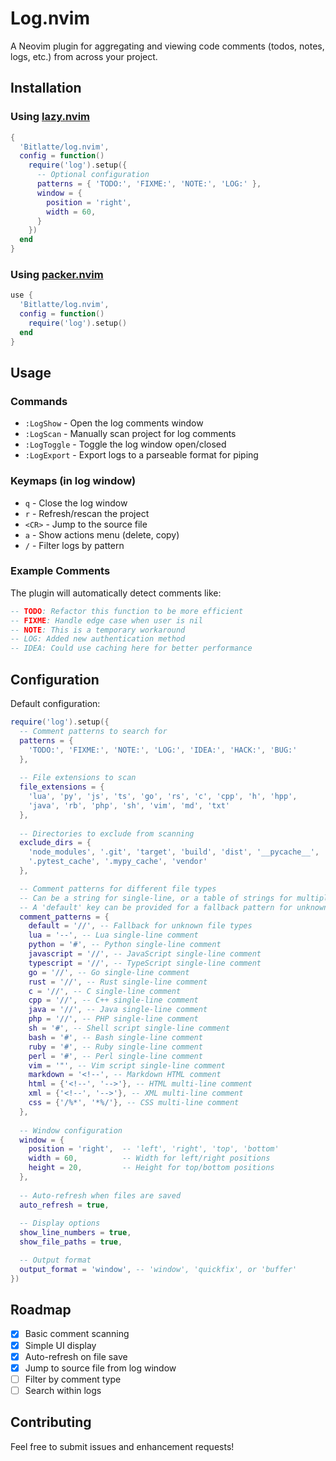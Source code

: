 # Log.nvim

A Neovim plugin for aggregating and viewing code comments (todos, notes, logs, etc.) from across your project.

## Installation

### Using [lazy.nvim](https://github.com/folke/lazy.nvim)

```lua
{
  'Bitlatte/log.nvim',
  config = function()
    require('log').setup({
      -- Optional configuration
      patterns = { 'TODO:', 'FIXME:', 'NOTE:', 'LOG:' },
      window = {
        position = 'right',
        width = 60,
      }
    })
  end
}
```

### Using [packer.nvim](https://github.com/wbthomason/packer.nvim)

```lua
use {
  'Bitlatte/log.nvim',
  config = function()
    require('log').setup()
  end
}
```

## Usage

### Commands

- `:LogShow` - Open the log comments window
- `:LogScan` - Manually scan project for log comments
- `:LogToggle` - Toggle the log window open/closed
- `:LogExport` - Export logs to a parseable format for piping

### Keymaps (in log window)

- `q` - Close the log window
- `r` - Refresh/rescan the project
- `<CR>` - Jump to the source file 
- `a` - Show actions menu (delete, copy) 
- `/` - Filter logs by pattern 

### Example Comments

The plugin will automatically detect comments like:

```lua
-- TODO: Refactor this function to be more efficient
-- FIXME: Handle edge case when user is nil
-- NOTE: This is a temporary workaround
-- LOG: Added new authentication method
-- IDEA: Could use caching here for better performance
```

## Configuration

Default configuration:

```lua
require('log').setup({
  -- Comment patterns to search for
  patterns = {
    'TODO:', 'FIXME:', 'NOTE:', 'LOG:', 'IDEA:', 'HACK:', 'BUG:'
  },
  
  -- File extensions to scan
  file_extensions = {
    'lua', 'py', 'js', 'ts', 'go', 'rs', 'c', 'cpp', 'h', 'hpp',
    'java', 'rb', 'php', 'sh', 'vim', 'md', 'txt'
  },
  
  -- Directories to exclude from scanning
  exclude_dirs = {
    'node_modules', '.git', 'target', 'build', 'dist', '__pycache__',
    '.pytest_cache', '.mypy_cache', 'vendor'
  },

  -- Comment patterns for different file types
  -- Can be a string for single-line, or a table of strings for multiple patterns (e.g., for multi-line comments).
  -- A 'default' key can be provided for a fallback pattern for unknown file types.
  comment_patterns = {
    default = '//', -- Fallback for unknown file types
    lua = '--', -- Lua single-line comment
    python = '#', -- Python single-line comment
    javascript = '//', -- JavaScript single-line comment
    typescript = '//', -- TypeScript single-line comment
    go = '//', -- Go single-line comment
    rust = '//', -- Rust single-line comment
    c = '//', -- C single-line comment
    cpp = '//', -- C++ single-line comment
    java = '//', -- Java single-line comment
    php = '//', -- PHP single-line comment
    sh = '#', -- Shell script single-line comment
    bash = '#', -- Bash single-line comment
    ruby = '#', -- Ruby single-line comment
    perl = '#', -- Perl single-line comment
    vim = '"', -- Vim script single-line comment
    markdown = '<!--', -- Markdown HTML comment
    html = {'<!--', '-->'}, -- HTML multi-line comment
    xml = {'<!--', '-->'}, -- XML multi-line comment
    css = {'/%*', '*%/'}, -- CSS multi-line comment
  },
  
  -- Window configuration
  window = {
    position = 'right',  -- 'left', 'right', 'top', 'bottom'
    width = 60,          -- Width for left/right positions
    height = 20,         -- Height for top/bottom positions
  },
  
  -- Auto-refresh when files are saved
  auto_refresh = true,
  
  -- Display options
  show_line_numbers = true,
  show_file_paths = true,

  -- Output format
  output_format = 'window', -- 'window', 'quickfix', or 'buffer'
})
```

## Roadmap

- [x] Basic comment scanning
- [x] Simple UI display
- [x] Auto-refresh on file save
- [x] Jump to source file from log window
- [ ] Filter by comment type
- [ ] Search within logs

## Contributing

Feel free to submit issues and enhancement requests!


